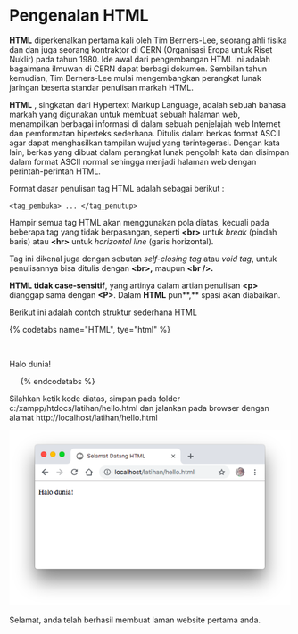 # Pengenalan HTML

**HTML** diperkenalkan pertama kali oleh Tim Berners-Lee, seorang ahli fisika dan dan juga seorang kontraktor di CERN \(Organisasi Eropa untuk Riset Nuklir\)  pada tahun 1980. Ide awal dari pengembangan HTML ini adalah bagaimana ilmuwan di CERN dapat berbagi dokumen. Sembilan tahun kemudian,  Tim Berners-Lee mulai mengembangkan perangkat lunak jaringan beserta standar penulisan markah HTML. 

**HTML** , singkatan dari Hypertext Markup Language, adalah sebuah bahasa markah yang digunakan untuk membuat sebuah halaman web, menampilkan berbagai informasi di dalam sebuah penjelajah web Internet dan pemformatan hiperteks sederhana. Ditulis dalam berkas format ASCII agar dapat menghasilkan tampilan wujud yang terintegerasi. Dengan kata lain, berkas yang dibuat dalam perangkat lunak pengolah kata dan disimpan dalam format ASCII normal sehingga menjadi halaman web dengan perintah-perintah HTML.

Format dasar penulisan tag HTML adalah sebagai berikut :

```text
<tag_pembuka> ... </tag_penutup>
```

Hampir semua tag HTML akan menggunakan pola diatas, kecuali pada beberapa tag yang tidak berpasangan, seperti **&lt;br&gt;** untuk _break_ \(pindah baris\) atau **&lt;hr&gt;** untuk _horizontal line_ \(garis horizontal\). 

Tag ini dikenal juga dengan sebutan _self-closing tag_ atau _void tag_, untuk penulisannya bisa ditulis dengan **&lt;br&gt;,** maupun **&lt;br /&gt;.** 

**HTML tidak case-sensitif**, yang artinya dalam artian penulisan **&lt;p&gt;** dianggap sama dengan **&lt;P&gt;**. Dalam **HTML** pun**,** spasi akan diabaikan.

Berikut ini adalah contoh struktur sederhana HTML

{% codetabs name="HTML", tye="html" %}
<!DOCTYPE HTML>
<html>
    <head>
        <title>Selamat Datang HTML</title>
    </head>
    <body>
        <p>Halo dunia!</p>
    </body>
</html>
{% endcodetabs %}

Silahkan ketik kode diatas, simpan pada folder c:/xampp/htdocs/latihan/hello.html dan jalankan pada browser dengan alamat http://localhost/latihan/hello.html

![Gambar 1. Hasil kode HTML](../.gitbook/assets/screen-shot-2018-09-23-at-13.26.16.png)

Selamat, anda telah berhasil membuat laman website pertama anda.

